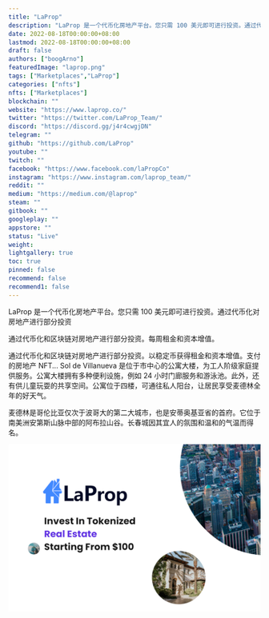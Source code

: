 ```yaml
---
title: "LaProp"
description: "LaProp 是一个代币化房地产平台。您只需 100 美元即可进行投资。通过代币化对房地产进行部分投资"
date: 2022-08-18T00:00:00+08:00
lastmod: 2022-08-18T00:00:00+08:00
draft: false
authors: ["boogArno"]
featuredImage: "laprop.png"
tags: ["Marketplaces","LaProp"]
categories: ["nfts"]
nfts: ["Marketplaces"]
blockchain: ""
website: "https://www.laprop.co/"
twitter: "https://twitter.com/LaProp_Team/"
discord: "https://discord.gg/j4r4cwgjDN"
telegram: ""
github: "https://github.com/LaProp"
youtube: ""
twitch: ""
facebook: "https://www.facebook.com/laPropCo"
instagram: "https://www.instagram.com/laprop_team/"
reddit: ""
medium: "https://medium.com/@laprop"
steam: ""
gitbook: ""
googleplay: ""
appstore: ""
status: "Live"
weight: 
lightgallery: true
toc: true
pinned: false
recommend: false
recommend1: false
---
```


LaProp 是一个代币化房地产平台。您只需 100 美元即可进行投资。通过代币化对房地产进行部分投资

通过代币化和区块链对房地产进行部分投资。每周租金和资本增值。

通过代币化和区块链对房地产进行部分投资。以稳定币获得租金和资本增值。支付的房地产 NFT...
Sol de Villanueva 是位于市中心的公寓大楼，为工人阶级家庭提供服务。公寓大楼拥有多种便利设施，例如 24 小时门廊服务和游泳池。此外，还有供儿童玩耍的共享空间。公寓位于四楼，可通往私人阳台，让居民享受麦德林全年的好天气。

麦德林是哥伦比亚仅次于波哥大的第二大城市，也是安蒂奥基亚省的首府。它位于南美洲安第斯山脉中部的阿布拉山谷。长春城因其宜人的氛围和温和的气温而得名。

![laprop-dapp-marketplaces-bsc-image1_7efdb8f9817816f623c67dc8ecf5616a](laprop-dapp-marketplaces-bsc-image1_7efdb8f9817816f623c67dc8ecf5616a.png)